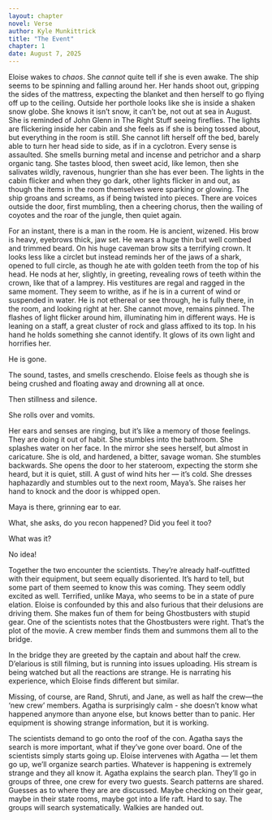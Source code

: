 ```yaml
---
layout: chapter
novel: Verse
author: Kyle Munkittrick
title: "The Event"
chapter: 1
date: August 7, 2025
---
```


Eloise wakes to *chaos*. She *cannot* quite tell if she is even awake. The ship seems to be spinning and falling around her. Her hands shoot out, gripping the sides of the mattress, expecting the blanket and then herself to go flying off up to the ceiling. Outside her porthole looks like she is inside a shaken snow globe. She knows it isn’t snow, it can’t be, not out at sea in August. She is reminded of John Glenn in The Right Stuff seeing fireflies. The lights are flickering inside her cabin and she feels as if she is being tossed about, but everything in the room is still. She cannot lift herself off the bed, barely able to turn her head side to side, as if in a cyclotron. Every sense is assaulted. She smells burning metal and incense and petrichor and a sharp organic tang. She tastes blood, then sweet acid, like lemon, then she salivates wildly, ravenous, hungrier than she has ever been. The lights in the cabin flicker and when they go dark, other lights flicker in and out, as though the items in the room themselves were sparking or glowing. The ship groans and screams, as if being twisted into pieces. There are voices outside the door, first mumbling, then a cheering chorus, then the wailing of coyotes and the roar of the jungle, then quiet again.

For an instant, there is a man in the room. He is ancient, wizened. His brow is heavy, eyebrows thick, jaw set. He wears a huge thin but well combed and trimmed beard. On his huge caveman brow sits a terrifying crown. It looks less like a circlet but instead reminds her of the jaws of a shark, opened to full circle, as though he ate with golden teeth from the top of his head. He nods at her, slightly, in greeting, revealing rows of teeth within the crown, like that of a lamprey. His vestitures are regal and ragged in the same moment. They seem to writhe, as if he is in a current of wind or suspended in water. He is not ethereal or see through, he is fully there, in the room, and looking right at her. She cannot move, remains pinned. The flashes of light flicker around him, illuminating him in different ways. He is leaning on a staff, a great cluster of rock and glass affixed to its top. In his hand he holds something she cannot identify. It glows of its own light and horrifies her.

He is gone.

The sound, tastes, and smells creschendo. Eloise feels as though she is being crushed and floating away and drowning all at once.

Then stillness and silence.

She rolls over and vomits.

Her ears and senses are ringing, but it’s like a memory of those feelings. They are doing it out of habit. She stumbles into the bathroom. She splashes water on her face. In the mirror she sees herself, but almost in caricature. She is old, and hardened, a bitter, savage woman. She stumbles backwards. She opens the door to her stateroom, expecting the storm she heard, but it is quiet, still. A gust of wind hits her — it’s cold. She dresses haphazardly and stumbles out to the next room, Maya’s. She raises her hand to knock and the door is whipped open.

Maya is there, grinning ear to ear.

What, she asks, do you recon happened? Did you feel it too?

What was it?

No idea!

Together the two encounter the scientists. They’re already half-outfitted with their equipment, but seem equally disoriented. It’s hard to tell, but some part of them seemed to know this was coming. They seem oddly excited as well. Terrified, unlike Maya, who seems to be in a state of pure elation. Eloise is confounded by this and also furious that their delusions are driving them. She makes fun of them for being Ghostbusters with stupid gear. One of the scientists notes that the Ghostbusters were right. That’s the plot of the movie. A crew member finds them and summons them all to the bridge.

In the bridge they are greeted by the captain and about half the crew. D’elarious is still filming, but is running into issues uploading. His stream is being watched but all the reactions are strange. He is narrating his experience, which Eloise finds different but similar.

Missing, of course, are Rand, Shruti, and Jane, as well as half the crew—the ‘new crew’ members. Agatha is surprisingly calm - she doesn’t know what happened anymore than anyone else, but knows better than to panic. Her equipment is showing strange information, but it is working.

The scientists demand to go onto the roof of the con. Agatha says the search is more important, what if they’ve gone over board. One of the scientists simply starts going up. Eloise intervenes with Agatha — let them go up, we’ll organize search parties. Whatever is happening is extremely strange and they all know it. Agatha explains the search plan. They’ll go in groups of three, one crew for every two guests. Search patterns are shared. Guesses as to where they are are discussed. Maybe checking on their gear, maybe in their state rooms, maybe got into a life raft. Hard to say. The groups will search systematically. Walkies are handed out.